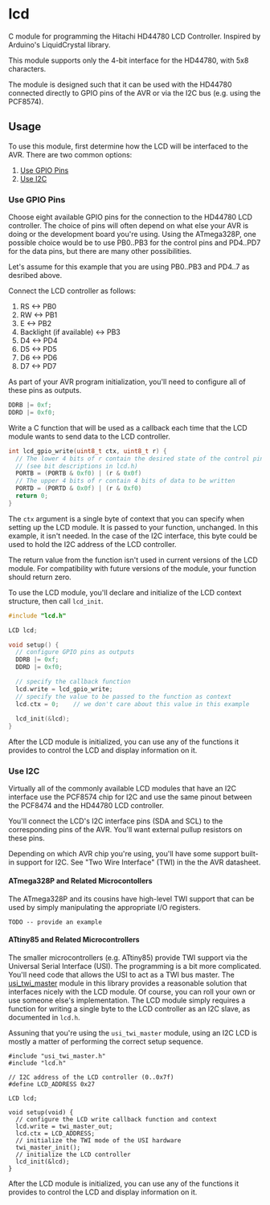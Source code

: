 lcd
===

C module for programming the Hitachi HD44780 LCD Controller.
Inspired by Arduino's LiquidCrystal library.
 
This module supports only the 4-bit interface for the HD44780,
with 5x8 characters.

The module is designed such that it can be used with the HD44780
connected directly to GPIO pins of the AVR or via the I2C bus 
(e.g. using the PCF8574).

Usage
-----

To use this module, first determine how the LCD will be interfaced
to the AVR. There are two common options:

1. [Use GPIO Pins](#use-gpio-pins)
2. [Use I2C](#use-i2c)


### Use GPIO Pins

Choose eight available GPIO pins for the connection to the HD44780
LCD controller. The choice of pins will often depend on what else
your AVR is doing or the development board you're using. Using the
ATmega328P, one possible choice would be to use PB0..PB3 for the 
control pins and PD4..PD7 for the data pins, but there are many other 
possibilities.

Let's assume for this example that you are using PB0..PB3 and 
PD4..7 as desribed above. 

Connect the LCD controller as follows:

1. RS <-> PB0
2. RW <-> PB1
3. E  <-> PB2
4. Backlight (if available) <-> PB3
5. D4 <-> PD4
6. D5 <-> PD5
7. D6 <-> PD6
8. D7 <-> PD7


As part of your AVR program initialization, you'll need to configure all 
of these pins as outputs.

```c
DDRB |= 0xf;
DDRD |= 0xf0;
```

Write a C function that will be used as a callback each time that
the LCD module wants to send data to the LCD controller. 

```c
int lcd_gpio_write(uint8_t ctx, uint8_t r) {
  // The lower 4 bits of r contain the desired state of the control pins
  // (see bit descriptions in lcd.h)
  PORTB = (PORTB & 0xf0) | (r & 0x0f)
  // The upper 4 bits of r contain 4 bits of data to be written
  PORTD = (PORTD & 0x0f) | (r & 0xf0)
  return 0;
}
```

The `ctx` argument is a single byte of context that you can specify 
when setting up the LCD module. It is passed to your function, 
unchanged. In this example, it isn't needed. In the case of the I2C 
interface, this byte could be used to hold the I2C address of the LCD 
controller.

The return value from the function isn't used in current versions of
the LCD module. For compatibility with future versions of the module,
your function should return zero.

To use the LCD module, you'll declare and initialize of the LCD context
structure, then call `lcd_init`.

```c
#include "lcd.h"

LCD lcd;

void setup() {
  // configure GPIO pins as outputs
  DDRB |= 0xf;
  DDRD |= 0xf0;

  // specify the callback function
  lcd.write = lcd_gpio_write;
  // specify the value to be passed to the function as context
  lcd.ctx = 0;    // we don't care about this value in this example
  
  lcd_init(&lcd);
}
```

After the LCD module is initialized, you can use any of the functions
it provides to control the LCD and display information on it.


### Use I2C

Virtually all of the commonly available LCD modules that have an I2C
interface use the PCF8574 chip for I2C and use the same pinout between
the PCF8474 and the HD44780 LCD controller.

You'll connect the LCD's I2C interface pins (SDA and SCL) to the
corresponding pins of the AVR. You'll want external pullup resistors
on these pins.

Depending on which AVR chip you're using, you'll have some support
built-in support for I2C. See "Two Wire Interface" (TWI) in the the 
AVR datasheet.

#### ATmega328P and Related Microcontollers

The ATmega328P and its cousins have high-level TWI support that
can be used by simply manipulating the appropriate I/O registers.

```
TODO -- provide an example
```

#### ATtiny85 and Related Microcontrollers

The smaller microcontrollers (e.g. ATtiny85) provide TWI support via 
the Universal Serial Interface (USI). The programming is a bit more
complicated. You'll need code that allows the USI to act as a TWI bus 
master. The [usi_twi_master](../usi_twi_master/README.md) module in
this library provides a reasonable solution that interfaces nicely
with the LCD module. Of course, you can roll your own or use someone
else's implementation. The LCD module simply requires a function for
writing a single byte to the LCD controller as an I2C slave, as
documented in `lcd.h`.

Assuning that you're using the `usi_twi_master` module, using an I2C
LCD is mostly a matter of performing the correct setup sequence.

```
#include "usi_twi_master.h"
#include "lcd.h"

// I2C address of the LCD controller (0..0x7f)
#define LCD_ADDRESS 0x27

LCD lcd;

void setup(void) {
  // configure the LCD write callback function and context
  lcd.write = twi_master_out;
  lcd.ctx = LCD_ADDRESS;
  // initialize the TWI mode of the USI hardware
  twi_master_init();
  // initialize the LCD controller
  lcd_init(&lcd);
}
```

After the LCD module is initialized, you can use any of the functions
it provides to control the LCD and display information on it.
